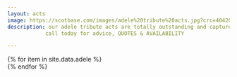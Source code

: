 ```yaml
---
layout: acts
image: https://scotbase.com/images/adele%20tribute%20acts.jpg?crc=4042077551
description: our adele tribute acts are totally outstanding and capturethe true essence and soul of Adele atkins wonderful songs. these top female vocalists are a big hit wherever they perform. we take pride in being able to offer these tribute acts as completely professional shows including fully programmed lighting, professional backdrops,  and state of the art equipment, making these the perfect Adele Tribute Acts to book for your venue. <hr>
            call today for advice, QUOTES & AVAILABILITY

---
```


<div class="row mt-4 mb-4">
  {% for item in site.data.adele %}
    <div class="col-md-4 mb-5">
      <div class="card border-0 shadow h-100">
        <a href="/acts/{{ item.title | slugify }}">
          <img class="card-img-top" src="{{ item.image_src }}" alt="" />
        </a>
         <!-- <div class="card-body">
          <p class="card-text">{{ item.description }}</p>
        </div> -->
      </div>
    </div>
  {% endfor %}
</div>

